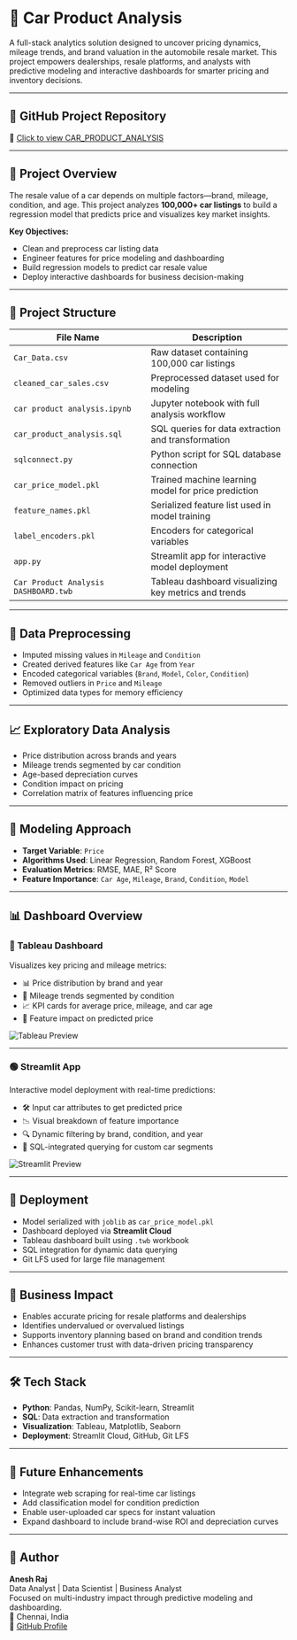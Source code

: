 # 🚗 Car Product Analysis

A full-stack analytics solution designed to uncover pricing dynamics, mileage trends, and brand valuation in the automobile resale market. This project empowers dealerships, resale platforms, and analysts with predictive modeling and interactive dashboards for smarter pricing and inventory decisions.

---

## 🚗 GitHub Project Repository  
🔗 [Click to view CAR_PRODUCT_ANALYSIS](https://github.com/aneshraj-d96/CAR_PRODUCT_ANALYSIS)

---

## 🧠 Project Overview

The resale value of a car depends on multiple factors—brand, mileage, condition, and age. This project analyzes **100,000+ car listings** to build a regression model that predicts price and visualizes key market insights.

**Key Objectives:**
- Clean and preprocess car listing data  
- Engineer features for price modeling and dashboarding  
- Build regression models to predict car resale value  
- Deploy interactive dashboards for business decision-making  

---

## 📁 Project Structure

| File Name                          | Description                                                                 |
|-----------------------------------|-----------------------------------------------------------------------------|
| `Car_Data.csv`                    | Raw dataset containing 100,000 car listings                                |
| `cleaned_car_sales.csv`           | Preprocessed dataset used for modeling                                     |
| `car product analysis.ipynb`      | Jupyter notebook with full analysis workflow                               |
| `car_product_analysis.sql`        | SQL queries for data extraction and transformation                         |
| `sqlconnect.py`                   | Python script for SQL database connection                                  |
| `car_price_model.pkl`             | Trained machine learning model for price prediction                        |
| `feature_names.pkl`               | Serialized feature list used in model training                             |
| `label_encoders.pkl`              | Encoders for categorical variables                                         |
| `app.py`                          | Streamlit app for interactive model deployment                             |
| `Car Product Analysis DASHBOARD.twb` | Tableau dashboard visualizing key metrics and trends                    |

---

## 🧹 Data Preprocessing

- Imputed missing values in `Mileage` and `Condition`  
- Created derived features like `Car Age` from `Year`  
- Encoded categorical variables (`Brand`, `Model`, `Color`, `Condition`)  
- Removed outliers in `Price` and `Mileage`  
- Optimized data types for memory efficiency  

---

## 📈 Exploratory Data Analysis

- Price distribution across brands and years  
- Mileage trends segmented by car condition  
- Age-based depreciation curves  
- Condition impact on pricing  
- Correlation matrix of features influencing price  

---

## 🤖 Modeling Approach

- **Target Variable**: `Price`  
- **Algorithms Used**: Linear Regression, Random Forest, XGBoost  
- **Evaluation Metrics**: RMSE, MAE, R² Score  
- **Feature Importance**: `Car Age`, `Mileage`, `Brand`, `Condition`, `Model`  

---

## 📊 Dashboard Overview

### 📍 Tableau Dashboard  
Visualizes key pricing and mileage metrics:

- 📊 Price distribution by brand and year  
- 🚗 Mileage trends segmented by condition  
- 📈 KPI cards for average price, mileage, and car age  
- 🧠 Feature impact on predicted price  

![Tableau Preview](https://image2url.com/images/1755687080391-fb555241-253c-4f23-84e4-fed6175f39b7.png)

---

### 🟢 Streamlit App  
Interactive model deployment with real-time predictions:

- 🛠️ Input car attributes to get predicted price  
- 📉 Visual breakdown of feature importance  
- 🔍 Dynamic filtering by brand, condition, and year  
- 🧮 SQL-integrated querying for custom car segments  

![Streamlit Preview](https://image2url.com/images/1755856540117-f72ce694-f0b0-430e-a451-a8f28698b9e6.png)

---

## 🚀 Deployment

- Model serialized with `joblib` as `car_price_model.pkl`  
- Dashboard deployed via **Streamlit Cloud**  
- Tableau dashboard built using `.twb` workbook  
- SQL integration for dynamic data querying  
- Git LFS used for large file management  

---

## 🧠 Business Impact

- Enables accurate pricing for resale platforms and dealerships  
- Identifies undervalued or overvalued listings  
- Supports inventory planning based on brand and condition trends  
- Enhances customer trust with data-driven pricing transparency  

---

## 🛠️ Tech Stack

- **Python**: Pandas, NumPy, Scikit-learn, Streamlit  
- **SQL**: Data extraction and transformation  
- **Visualization**: Tableau, Matplotlib, Seaborn  
- **Deployment**: Streamlit Cloud, GitHub, Git LFS  

---

## 📌 Future Enhancements

- Integrate web scraping for real-time car listings  
- Add classification model for condition prediction  
- Enable user-uploaded car specs for instant valuation  
- Expand dashboard to include brand-wise ROI and depreciation curves  

---

## 👤 Author

**Anesh Raj**  
Data Analyst | Data Scientist | Business Analyst  
Focused on multi-industry impact through predictive modeling and dashboarding.  
📍 Chennai, India  
🔗 [GitHub Profile](https://github.com/aneshraj-d96)
